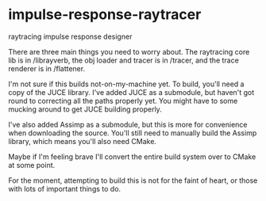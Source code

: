 impulse-response-raytracer
==========================

raytracing impulse response designer

There are three main things you need to worry about. The raytracing core lib is in /librayverb, the obj loader and tracer is in /tracer, and the trace renderer is in /flattener.

I'm not sure if this builds not-on-my-machine yet. To build, you'll need a copy of the JUCE library. I've added JUCE as a submodule, but haven't got round to correcting all the paths properly yet. You might have to some mucking around to get JUCE building properly.

I've also added Assimp as a submodule, but this is more for convenience when downloading the source. You'll still need to manually build the Assimp library, which means you'll also need CMake.

Maybe if I'm feeling brave I'll convert the entire build system over to CMake at some point.

For the moment, attempting to build this is not for the faint of heart, or those with lots of important things to do.
